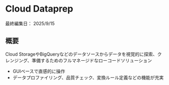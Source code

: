 # Cloud Dataprep

最終編集日： 2025/9/15

## 概要

Cloud StorageやBigQueryなどのデータソースからデータを視覚的に探索、クレンジング、準備するためのフルマネージドなローコードソリューション

* GUIベースで直感的に操作
* データプロファイリング、品質チェック、変換ルール定義などの機能が充実
